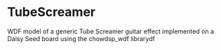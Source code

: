 # TubeScreamer
WDF model of a generic Tube Screamer guitar effect implemented on a Daisy Seed board using the chowdsp_wdf librarydf
